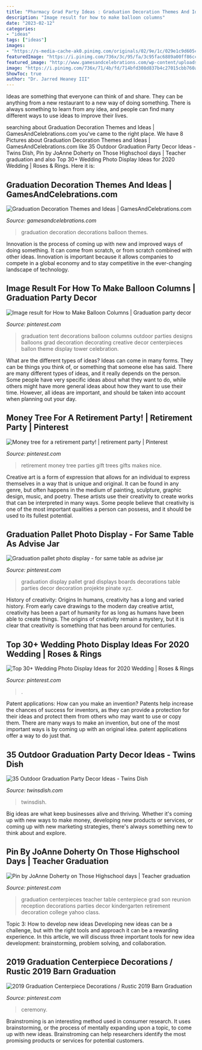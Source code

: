 ```yaml
---
title: "Pharmacy Grad Party Ideas : Graduation Decoration Themes And Ideas"
description: "Image result for how to make balloon columns"
date: "2023-02-12"
categories:
- "ideas"
tags: ["ideas"]
images:
- "https://s-media-cache-ak0.pinimg.com/originals/02/9e/1c/029e1c9d605c262745f3a6d1e4ee931c.jpg"
featuredImage: "https://i.pinimg.com/736x/3c/95/fa/3c95fac6889a00ff86cc85c4a5b47b4a.jpg"
featured_image: "http://www.gamesandcelebrations.com/wp-content/uploads/2017/03/Graduation-Balloon-Decorations.jpg"
image: "https://i.pinimg.com/736x/71/4b/fd/714bfd308d837b4c27015cbb760aff88.jpg"
ShowToc: true
author: "Dr. Jarred Heaney III"
---
```



Ideas are something that everyone can think of and share. They can be anything from a new restaurant to a new way of doing something. There is always something to learn from any idea, and people can find many different ways to use ideas to improve their lives.

	

		
searching about Graduation Decoration Themes and Ideas | GamesAndCelebrations.com you've came to the right place. We have 8 Pictures about Graduation Decoration Themes and Ideas | GamesAndCelebrations.com like 35 Outdoor Graduation Party Decor Ideas - Twins Dish, Pin by JoAnne Doherty on Those Highschool days | Teacher graduation and also Top 30+ Wedding Photo Display Ideas for 2020 Wedding | Roses &amp; Rings. Here it is:
		
    
## Graduation Decoration Themes And Ideas | GamesAndCelebrations.com

<img loading=lazy src="http://www.gamesandcelebrations.com/wp-content/uploads/2017/03/Graduation-Balloon-Decorations.jpg" onerror="this.onerror=null;this.src='https://tse1.mm.bing.net/th?id=OIP.nqptYx7Ei2H_Dl_zASBrBwHaOR&amp;pid=15.1';" alt="Graduation Decoration Themes and Ideas | GamesAndCelebrations.com">

_Source: gamesandcelebrations.com_

>graduation decoration decorations balloon themes. 

	

Innovation is the process of coming up with new and improved ways of doing something. It can come from scratch, or from scratch combined with other ideas. Innovation is important because it allows companies to compete in a global economy and to stay competitive in the ever-changing landscape of technology.

    
## Image Result For How To Make Balloon Columns | Graduation Party Decor

<img loading=lazy src="https://i.pinimg.com/736x/71/4b/fd/714bfd308d837b4c27015cbb760aff88.jpg" onerror="this.onerror=null;this.src='https://tse2.mm.bing.net/th?id=OIP.TVDGtoHU0cFvtSLGGy9k7QAAAA&amp;pid=15.1';" alt="Image result for How to Make Balloon Columns | Graduation party decor">

_Source: pinterest.com_

>graduation tent decorations balloon columns outdoor parties designs balloons grad decoration decorating creative decor centerpieces ballon theme display tower celebration. 

	

What are the different types of ideas?
Ideas can come in many forms. They can be things you think of, or something that someone else has said. There are many different types of ideas, and it really depends on the person. Some people have very specific ideas about what they want to do, while others might have more general ideas about how they want to use their time. However, all ideas are important, and should be taken into account when planning out your day.

    
## Money Tree For A Retirement Party! | Retirement Party | Pinterest

<img loading=lazy src="https://s-media-cache-ak0.pinimg.com/originals/02/9e/1c/029e1c9d605c262745f3a6d1e4ee931c.jpg" onerror="this.onerror=null;this.src='https://tse3.mm.bing.net/th?id=OIP.1UfvhE58Jl_51pfWjRAtGAHaJ4&amp;pid=15.1';" alt="Money tree for a retirement party! | retirement party | Pinterest">

_Source: pinterest.com_

>retirement money tree parties gift trees gifts makes nice. 

	

Creative art is a form of expression that allows for an individual to express themselves in a way that is unique and original. It can be found in any genre, but often happens in the medium of painting, sculpture, graphic design, music, and poetry. These artists use their creativity to create works that can be interpreted in many ways. Some people believe that creativity is one of the most important qualities a person can possess, and it should be used to its fullest potential.

    
## Graduation Pallet Photo Display - For Same Table As Advise Jar

<img loading=lazy src="https://i.pinimg.com/736x/c2/ce/c4/c2cec42d9157c3774f78e395b87873fb.jpg" onerror="this.onerror=null;this.src='https://tse3.mm.bing.net/th?id=OIP.fgwb1OkZnv3wPsttdOHTRwHaJ3&amp;pid=15.1';" alt="Graduation pallet photo display - for same table as advise jar">

_Source: pinterest.com_

>graduation display pallet grad displays boards decorations table parties decor decoration projekte pinate xyz. 

	

History of creativity: Origins
In humans, creativity has a long and varied history. From early cave drawings to the modern day creative artist, creativity has been a part of humanity for as long as humans have been able to create things. The origins of creativity remain a mystery, but it is clear that creativity is something that has been around for centuries.

    
## Top 30+ Wedding Photo Display Ideas For 2020 Wedding | Roses &amp; Rings

<img loading=lazy src="https://i.pinimg.com/736x/3c/95/fa/3c95fac6889a00ff86cc85c4a5b47b4a.jpg" onerror="this.onerror=null;this.src='https://tse2.mm.bing.net/th?id=OIP.LFqQH_gmSQzxPTHngEV4CQHaJ4&amp;pid=15.1';" alt="Top 30+ Wedding Photo Display Ideas for 2020 Wedding | Roses &amp; Rings">

_Source: pinterest.com_

>. 

	

Patent applications: How can you make an invention?
Patents help increase the chances of success for inventors, as they can provide a protection for their ideas and protect them from others who may want to use or copy them. There are many ways to make an invention, but one of the most important ways is by coming up with an original idea. patent applications offer a way to do just that.

    
## 35 Outdoor Graduation Party Decor Ideas - Twins Dish

<img loading=lazy src="https://www.twinsdish.com/wp-content/uploads/GradPartyOutdoorFeaturedPhoto.jpg" onerror="this.onerror=null;this.src='https://tse3.mm.bing.net/th?id=OIP.VHIHMkodMpm8wpFvujaJRwHaGG&amp;pid=15.1';" alt="35 Outdoor Graduation Party Decor Ideas - Twins Dish">

_Source: twinsdish.com_

>twinsdish. 

	

Big ideas are what keep businesses alive and thriving. Whether it's coming up with new ways to make money, developing new products or services, or coming up with new marketing strategies, there's always something new to think about and explore.

    
## Pin By JoAnne Doherty On Those Highschool Days | Teacher Graduation

<img loading=lazy src="https://i.pinimg.com/736x/50/0a/22/500a2259ae08968bec1d355b09dc8ce8--centrepiece-ideas-book-centerpieces.jpg" onerror="this.onerror=null;this.src='https://tse2.mm.bing.net/th?id=OIP.tmVYf0_5kDcdN6m1ocZTOQHaJ4&amp;pid=15.1';" alt="Pin by JoAnne Doherty on Those Highschool days | Teacher graduation">

_Source: pinterest.com_

>graduation centerpieces teacher table centerpiece grad son reunion reception decorations parties decor kindergarten retirement decoration college yahoo class. 

	

Topic 3: How to develop new ideas
Developing new ideas can be a challenge, but with the right tools and approach it can be a rewarding experience. In this article, we will discuss three important tools for new idea development: brainstorming, problem solving, and collaboration.

    
## 2019 Graduation Centerpiece Decorations / Rustic 2019 Barn Graduation

<img loading=lazy src="https://i.pinimg.com/736x/34/93/be/3493be1e8e080ed0e89308ca5194ae45.jpg" onerror="this.onerror=null;this.src='https://tse2.mm.bing.net/th?id=OIP.F4cKHalkhyp0aREk6CEZvQHaLG&amp;pid=15.1';" alt="2019 Graduation Centerpiece Decorations / Rustic 2019 Barn Graduation">

_Source: pinterest.com_

>ceremony. 

	

Brainstroming is an interesting method used in consumer research. It uses brainstorming, or the process of mentally expanding upon a topic, to come up with new ideas. Brainstroming can help researchers identify the most promising products or services for potential customers.

